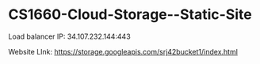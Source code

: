 # CS1660-Cloud-Storage--Static-Site


Load balancer IP: 34.107.232.144:443


Website LInk: https://storage.googleapis.com/srj42bucket1/index.html 
